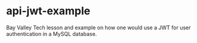 # api-jwt-example

Bay Valley Tech lesson and example on how one would use a JWT for user authentication in a MySQL database.
